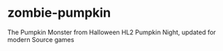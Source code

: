 # zombie-pumpkin
 The Pumpkin Monster from Halloween HL2 Pumpkin Night, updated for modern Source games
